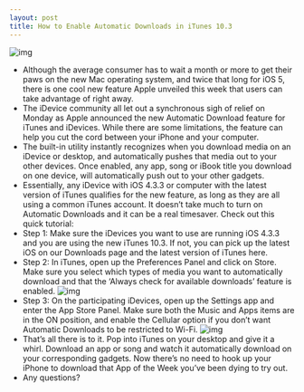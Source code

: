 ```yaml
---
layout: post
title: How to Enable Automatic Downloads in iTunes 10.3
---
```

![img](http://media.idownloadblog.com/wp-content/uploads/2011/06/autodownload-header-e1307557140669.png)
* Although the average consumer has to wait a month or more to get their paws on the new Mac operating system, and twice that long for iOS 5, there is one cool new feature Apple unveiled this week that users can take advantage of right away.
* The iDevice community all let out a synchronous sigh of relief on Monday as Apple announced the new Automatic Download feature for iTunes and iDevices. While there are some limitations, the feature can help you cut the cord between your iPhone and your computer.
* The built-in utility instantly recognizes when you download media on an iDevice or desktop, and automatically pushes that media out to your other devices. Once enabled, any app, song or iBook title you download on one device, will automatically push out to your other gadgets.
* Essentially, any iDevice with iOS 4.3.3 or computer with the latest version of iTunes qualifies for the new feature, as long as they are all using a common iTunes account. It doesn’t take much to turn on Automatic Downloads and it can be a real timesaver. Check out this quick tutorial:
* Step 1: Make sure the iDevices you want to use are running iOS 4.3.3 and you are using the new iTunes 10.3. If not, you can pick up the latest iOS on our Downloads page and the latest version of iTunes here.
* Step 2: In iTunes, open up the Preferences Panel and click on Store. Make sure you select which types of media you want to automatically download and that the ‘Always check for available downloads’ feature is enabled.
![img](http://media.idownloadblog.com/wp-content/uploads/2011/06/autodownload-itunes.png)
* Step 3: On the participating iDevices, open up the Settings app and enter the App Store Panel. Make sure both the Music and Apps items are in the ON position, and enable the Cellular option if you don’t want Automatic Downloads to be restricted to Wi-Fi.
![img](http://media.idownloadblog.com/wp-content/uploads/2011/06/autodownload-ss1.png)
* That’s all there is to it. Pop into iTunes on your desktop and give it a whirl. Download an app or song and watch it automatically download on your corresponding gadgets. Now there’s no need to hook up your iPhone to download that App of the Week you’ve been dying to try out.
* Any questions?

